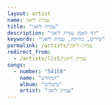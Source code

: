 ```yaml
---
layout: artist
name: עמית ליאני
title: "עמית ליאני"
description: "דף האמן עמית ליאני"
keywords: "שירים, מוזיקה, עמית ליאני"
permalink: /artists/עמית-ליאני
redirect_from:
  - /artists/list/עמית ליאני
songs:
  - number: "54158"
    name: "המחדש"
    album: "סינגלים"
    artist: "עמית ליאני"
---
```

